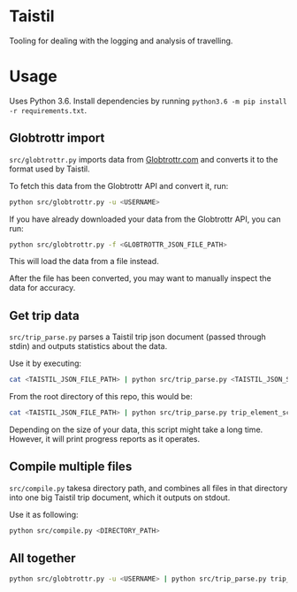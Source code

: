 # Taistil

Tooling for dealing with the logging and analysis of travelling.

# Usage

Uses Python 3.6. Install dependencies by running `python3.6 -m pip install -r requirements.txt`.

## Globtrottr import

`src/globtrottr.py` imports data from [Globtrottr.com](http://globtrottr.com) and converts it
to the format used by Taistil.

To fetch this data from the Globtrottr API and convert it, run:

```sh
python src/globtrottr.py -u <USERNAME>
```

If you have already downloaded your data from the Globtrottr API, you can run:

```sh
python src/globtrottr.py -f <GLOBTROTTR_JSON_FILE_PATH>
```

This will load the data from a file instead.

After the file has been converted, you may want to manually inspect the data for accuracy.

## Get trip data

`src/trip_parse.py` parses a Taistil trip json document (passed through stdin) and outputs
statistics about the data.

Use it by executing:

```sh
cat <TAISTIL_JSON_FILE_PATH> | python src/trip_parse.py <TAISTIL_JSON_SCHEMA_PATH>
```

From the root directory of this repo, this would be:

```sh
cat <TAISTIL_JSON_FILE_PATH> | python src/trip_parse.py trip_element_schema.json
```

Depending on the size of your data, this script might take a long time. However, it will
print progress reports as it operates.

## Compile multiple files

`src/compile.py` takesa directory path, and combines all files in that directory into one
big Taistil trip document, which it outputs on stdout.

Use it as following:

```sh
python src/compile.py <DIRECTORY_PATH>
```

## All together

```sh
python src/globtrottr.py -u <USERNAME> | python src/trip_parse.py trip_element_schema.json
```
